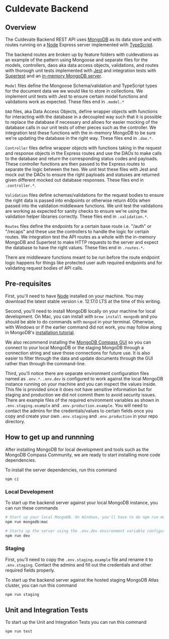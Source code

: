 # Culdevate Backend

## Overview

The Culdevate Backend REST API uses [MongoDB](https://www.mongodb.com/) as its data store and with routes running on a [Node](https://nodejs.org/en/) Express server implemented with [TypeScript](https://www.typescriptlang.org/).

The backend routes are broken up by feature folders with culdevations as an example of the pattern using Mongoose and separate files for the models, controllers, daos aka data access objects, validations, and routes with thorough unit tests implemented with [Jest](https://jestjs.io/) and integration tests with [Supertest](https://github.com/visionmedia/supertest) and an [in-memory MongoDB server](https://github.com/nodkz/mongodb-memory-server).

`Model` files define the Mongoose Schema/validation and TypeScript types for the document data we we would like to store in collections. We implement unit tests with Jest to ensure certain model functions and validations work as expected. These files end in `.model.*`

`DAO` files, aka Data Access Objects, define wrapper objects with functions for interacting with the database in a decoupled way such that it is possible to replace the database if necessary and allows for easier mocking of the database calls in our unit tests of other pieces such as the controller. We integration test these functions with the in-memory MongoDB to be sure we're updating the database in the right way. These files end in `.dao.*`.

`Controller` files define wrapper objects with functions taking in the request and response objects in the Express routes and use the DAOs to make calls to the database and return the corresponding status codes and payloads. These controller functions are then passed to the Express routes to separate the logic between the two. We unit test these files with Jest and mock out the DAOs to ensure the right payloads and statuses are returned given different mocked out database responses. These files end in `.controller.*`.

`Validation` files define schemas/validations for the request bodies to ensure the right data is passed into endpoints or otherwise return 400s when passed into the validation middleware functions. We unit test the validations are working as expected for sanity checks to ensure we're using the validation helper libraries correctly. These files end in `.validation.*`.

`Routes` files define the endpoints for a certain base route i.e. "/auth" or "/recaps" and these use the controllers to handle the logic for certain routes. We integration test the API routes as a whole with the in-memory MongoDB and Supertest to make HTTP requests to the server and expect the database to have the right values. These files end in `.routes.*`.

There are middleware functions meant to be run before the route endpoint logic happens for things like protected user auth required endpoints and for validating request bodies of API calls.

## Pre-requisites

First, you'll need to have [Node](https://nodejs.org/en/) installed on your machine.
You may download the latest stable version i.e. 12.17.0 LTS at the time of this writing.

Second, you'll need to install MongoDB locally on your machine for local development.
On Mac, you can install with `brew install mongodb` and you should be able to do commands with `mongod` in your terminal.
Otherwise, with Windows or if the earlier command did not work, you may follow along in MongoDB's [installation tutorial](https://docs.mongodb.com/guides/server/install/).

We also recommend installing the [MongoDB Compass GUI](https://www.mongodb.com/download-center/compass) so you can connect to your local MongoDB or the staging MongoDB through a connection string and save those connections for future use. It is also easier to filter through the data and update documents through the GUI rather than through the command-line.

Third, you'll notice there are separate environment configuration files named as `.env.*`. `.env.dev` is configured to work against the local MongoDB instance running on your machine and you can inspect the values inside. This file is provided since it does not have sensitive information but for staging and production we did not commit them to avoid security issues. There are example files of the required environment variables as shown in `.env.staging.example` and `.env.production.example`. You will need to contact the admins for the credentials/values to certain fields once you copy and create your own `.env.staging` and `.env.production` in your repo directory.

## How to get up and runnning

After installing MongoDB for local development and tools such as the MongoDB Compass Community,
we are ready to start installing more code dependencies.

To install the server dependencies, run this command

`npm ci`

### Local Development

To start up the backend server against your local MongoDB instance, you can run these commands

```bash
# Start up your local MongoDB. On Windows, you'll have to do npm run mongodb:windows
npm run mongodb:mac

# Starts up the server using the .env.dev environment variable configuration
npm run dev
```

### Staging

First, you'll need to copy the `.env.staging.example` file and rename it to `.env.staging`. Contact the admins and fill out the credentials and other required fields properly.

To start up the backend server against the hosted staging MongoDB Atlas cluster, you can run this command

```bash
npm run staging
```

## Unit and Integration Tests

To start up the Unit and Integration Tests you can run this command

`npm run test`

